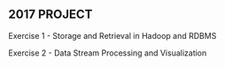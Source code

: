 ## 2017 PROJECT

Exercise 1 - Storage and Retrieval in Hadoop and RDBMS

Exercise 2 - Data Stream Processing and Visualization 
